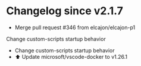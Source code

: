 # Changelog since v2.1.7
- Merge pull request #346 from elcajon/elcajon-p1

Change custom-scripts startup behavior 
- Change custom-scripts startup behavior 
- ⬆️ Update microsoft/vscode-docker to v1.26.1 
